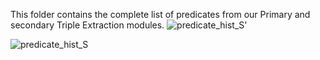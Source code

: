 This folder contains the complete list of predicates from our Primary and secondary Triple Extraction modules.
![predicate_hist_S'](https://github.com/user-attachments/assets/380c7713-ba78-4be0-ac96-7145c9ac6885)

![predicate_hist_S](https://github.com/user-attachments/assets/d687ef79-39f9-4899-9df2-6750860a2619)

